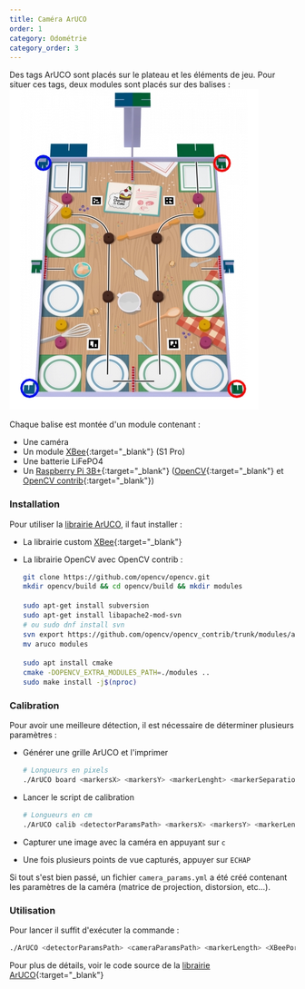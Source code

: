 ```yaml
---
title: Caméra ArUCO
order: 1
category: Odométrie
category_order: 3
---
```


Des tags ArUCO sont placés sur le plateau et les éléments de jeu. Pour situer ces tags, deux modules sont placés sur des balises :
![Terrain de jeu](/images/diagrams/Playground.webp)

Chaque balise est montée d'un module contenant :
- Une caméra
- Un module [XBee](/communication/XBee/principe){:target="_blank"} (S1 Pro)
- Une batterie LiFePO4
- Un [Raspberry Pi 3B+](/communication/XBee/raspberry){:target="_blank"} ([OpenCV](https://opencv.org/){:target="_blank"} et [OpenCV contrib](https://github.com/opencv/opencv_contrib){:target="_blank"})

### Installation

Pour utiliser la [librairie ArUCO](https://github.com/RobotechNancy/Odometrie/tree/master/camera_aruco), il faut installer :
- La librairie custom [XBee](/communication/XBee/raspberry/#installation-de-la-librairie){:target="_blank"}
- La librairie OpenCV avec OpenCV contrib :

  ```bash
  git clone https://github.com/opencv/opencv.git
  mkdir opencv/build && cd opencv/build && mkdir modules

  sudo apt-get install subversion
  sudo apt-get install libapache2-mod-svn 
  # ou sudo dnf install svn
  svn export https://github.com/opencv/opencv_contrib/trunk/modules/aruco
  mv aruco modules
  
  sudo apt install cmake
  cmake -DOPENCV_EXTRA_MODULES_PATH=./modules ..
  sudo make install -j$(nproc)
  ```

### Calibration

Pour avoir une meilleure détection, il est nécessaire de déterminer plusieurs paramètres :
- Générer une grille ArUCO et l'imprimer

  ```bash
  # Longueurs en pixels
  ./ArUCO board <markersX> <markersY> <markerLenght> <markerSeparation>
  ```
- Lancer le script de calibration
  
  ```bash
  # Longueurs en cm
  ./ArUCO calib <detectorParamsPath> <markersX> <markersY> <markerLenght> <markerSeparation>
  ```
- Capturer une image avec la caméra en appuyant sur `c`
- Une fois plusieurs points de vue capturés, appuyer sur `ECHAP`

Si tout s'est bien passé, un fichier `camera_params.yml` a été créé contenant les paramètres de la caméra (matrice de projection, distorsion, etc...).

### Utilisation

Pour lancer il suffit d'exécuter la commande :
```bash
./ArUCO <detectorParamsPath> <cameraParamsPath> <markerLength> <XBeePort>
```

Pour plus de détails, voir le code source de la [librairie ArUCO](https://github.com/RobotechNancy/Odometrie/tree/master/camera_aruco){:target="_blank"}